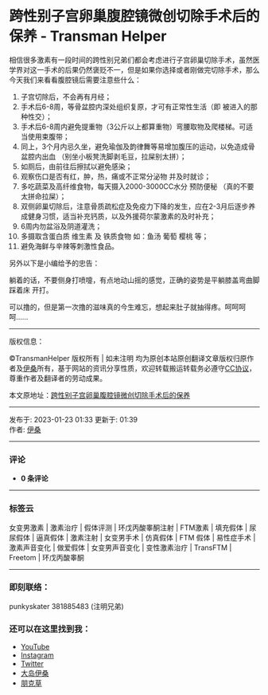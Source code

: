 # 跨性别子宫卵巢腹腔镜微创切除手术后的保养 - Transman Helper

相信很多激素有一段时间的跨性别兄弟们都会考虑进行子宫卵巢切除手术，虽然医学界对这一手术的后果仍然褒贬不一，但是如果你选择或者刚做完切除手术，那么今天我们来看看腹腔镜后需要注意些什么：

1.  子宫切除后，不会再有月经；
2.  手术后6-8周，等骨盆腔内深处组织复原，才可有正常性生活（即 被进入的那种性交）；
3.  手术后6-8周内避免提重物（3公斤以上都算重物）弯腰取物及爬楼梯。可适当使用束腹带；
4.  同上，3个月内忌久坐，避免瑜伽及韵律舞等易增加腹压的运动，以免造成骨盆腔内出血 （别坐小板凳洗脚剥毛豆，拉屎别太拼）；
5.  如厕后，由前往后擦拭以避免感染；
6.  观察伤口是否有红，肿，热，痛或不正常分泌物 并及时就诊；
7.  多吃蔬菜及高纤维食物，每天摄入2000-3000CC水分 预防便秘 （真的不要太拼命拉屎）；
8.  双侧卵巢切除后，注意骨质疏松症及免疫力下降的发生，应在2-3月后逐步养成健身习惯，适当补充钙质，以及外援荷尔蒙激素的及时补充；
9.  6周内勿盆浴及阴道灌洗；
10.  多摄取含蛋白质 维生素 及 铁质食物 如：鱼汤 葡萄 樱桃 等；
11.  避免海鲜与辛辣等刺激性食品。

另外以下是小编给予的忠告：

躺着的话，不要侧身打喷嚏，有点地动山摇的感觉，正确的姿势是平躺膝盖弯曲脚踩着床 开打。

可以撸的，但是第一次撸的滋味真的今生难忘，想起来肚子就抽得疼。呵呵呵呵……

---

版权信息：

©TransmanHelper 版权所有 | 如未注明 均为原创本站原创翻译文章版权归原作者及[伊桑](https://imethanw.com)所有，基于网站的资讯分享性质，欢迎转载搬运转载务必遵守[CC协议](http://creativecommons.org/licenses/by-nc-sa/4.0/)，尊重作者及翻译者的劳动成果。

本文原地址：[跨性别子宫卵巢腹腔镜微创切除手术后的保养](https://www.transmanhelper.com/health-care/ftm-post-hyto-cares.html)

---

发布于: 2023-01-23 01:33 更新于: 01:39  
作者: [伊桑](https://www.transmanhelper.com/author/imethanw)  

---

### 评论
- **0 条评论**
  
---
  
### 标签云
女变男激素 | 激素治疗 | 假体评测 | 环戊丙酸睾酮注射 | FTM激素 | 填充假体 | 尿尿假体 | 逼真假体 | 激素注射 | 女变男手术 | 仿真假体 | FTM 假体 | 易性症手术 | 激素声音变化 | 做爱假体 | 女变男声音变化 | 变性激素治疗 | TransFTM | Freetom | 环戊丙酸睾酮

---

### 即刻联络：
punkyskater 381885483 (注明兄弟)

### 还可以在这里找到我：
- [YouTube](https://www.youtube.com/@ethanwong7200/)
- [Instagram](https://www.instagram.com/imethanw/)
- [Twitter](https://twitter.com/imethanw)
- [大岛伊桑](https://space.bilibili.com/275655591)    
- [朋克草](https://weibo.com/imethanw)